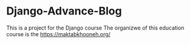 # Django-Advance-Blog
This is a project for the Django course
The organizwe of this education course is the https://maktabkhooneh.org/
